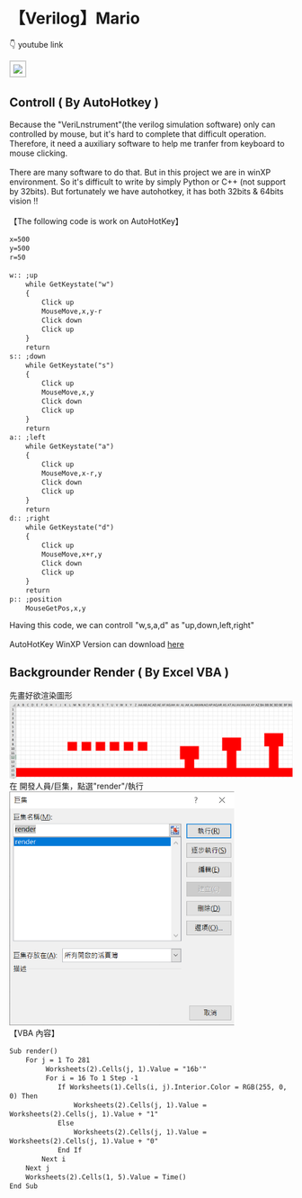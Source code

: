 # 【Verilog】Mario
👇 youtube link<br>

<kbd><a href="https://www.youtube.com/watch?v=Qw0YU3ArH7M"><img src="https://img.youtube.com/vi/Qw0YU3ArH7M/maxresdefault.jpg" width="700" style="border:2px #ccc solid;padding:5px;"></a></kbd><br> 
## Controll ( By AutoHotkey )
Because the "VeriLnstrument"(the verilog simulation software) only can controlled by mouse, but it's hard to complete that difficult 
operation. Therefore, it need a auxiliary software to help me tranfer from keyboard to mouse clicking.<br><br>
There are many software to do that. But in this project we are in winXP environment. So it's difficult to write by simply Python or C++ (not support by 32bits). But fortunately we have autohotkey, it has both 32bits & 64bits vision !! <br><br>
【The following code is work on AutoHotKey】<br>
```
x=500
y=500
r=50

w:: ;up
	while GetKeystate("w")
	{
		Click up
		MouseMove,x,y-r
		Click down
		Click up
	}	
	return
s:: ;down
	while GetKeystate("s")
	{
		Click up
		MouseMove,x,y
		Click down
		Click up
	}	
	return
a:: ;left
	while GetKeystate("a")
	{
		Click up	
		MouseMove,x-r,y
		Click down
		Click up	
	}
	return
d:: ;right
	while GetKeystate("d")
	{
		Click up	
		MouseMove,x+r,y
		Click down
		Click up	
	}
	return
p:: ;position
	MouseGetPos,x,y
```
Having this code, we can controll "w,s,a,d" as "up,down,left,right"<br><br>
AutoHotKey WinXP Version can download 
<a href="https://cn.allxpsoft.com/autohotkey-windows-xp/" target="_blank">here</a><br>


## Backgrounder Render ( By Excel VBA )
先畫好欲渲染圖形<br>
<img src="/picture/img_render.png" width="600" /><br>
在 開發人員/巨集，點選"render"/執行<br>
<img src="/picture/img_render2.png" width="400" /><br>
【VBA 內容】<br>
```
Sub render()
    For j = 1 To 281
         Worksheets(2).Cells(j, 1).Value = "16b'"
         For i = 16 To 1 Step -1
            If Worksheets(1).Cells(i, j).Interior.Color = RGB(255, 0, 0) Then
                Worksheets(2).Cells(j, 1).Value = Worksheets(2).Cells(j, 1).Value + "1"
            Else
                Worksheets(2).Cells(j, 1).Value = Worksheets(2).Cells(j, 1).Value + "0"
            End If
        Next i
    Next j
    Worksheets(2).Cells(1, 5).Value = Time()
End Sub

```
